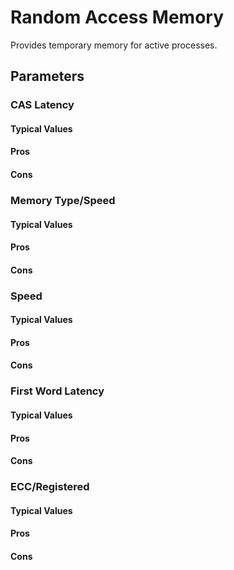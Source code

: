 # Random Access Memory

<!-- Be as concise and precise as possible, maintaining a technical, rijgorous, scientific tone -->

<!-- Explain memory modules -->

Provides temporary memory for active processes.

## Parameters

<!-- every section should explain what the parameter is, some typical ranges,
and pros/cons changes as you vary the parameter -->

### CAS Latency

#### Typical Values

#### Pros

#### Cons

### Memory Type/Speed

#### Typical Values

#### Pros

#### Cons

### Speed

#### Typical Values

#### Pros

#### Cons

### First Word Latency

#### Typical Values

#### Pros

#### Cons

### ECC/Registered

#### Typical Values

#### Pros

#### Cons
